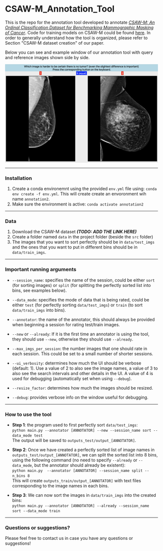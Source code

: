 # CSAW-M_Annotation_Tool
This is the repo for the annotation tool developed to annotate [_CSAW-M: An Ordinal Classification Dataset for Benchmarking Mammographic Masking of Cancer_](https://openreview.net/forum?id=nlJ1rV6G_Iq). Code for training models on CSAW-M could be found [here](https://github.com/yueliukth/CSAW-M). In order to generally understand how the tool is organized, please refer to Section "CSAW-M dataset creation" of our paper.

Below you can see and example window of our annotation tool with query and reference images shown side by side.
<p align="middle">
  <img src="figs/interface.png" />
</p>

---

### Installation
1. Create a conda environemnt using the provided `env.yml` file using: `conda env create -f env.yml`. This will create create an envoronment wih name `annotation2`.
2. Make sure the environment is active: `conda activate annotation2`

---

### Data
1. Download the CSAW-M dataset **_(TODO: ADD THE LINK HERE)_**
2. Create a folder named `data` in the project folder (beside the `src` folder)
3. The images that you want to sort perfectly should be in `data/test_imgs` and the ones that you want to put in different bins should be in `data/train_imgs`.

---

### Important running arguments
* `--session_name`: specifies the name of the session, could be either `sort` (for sorting images) or `split` (for splitting the perfectly sorted list into bins, see examples below).

* `--data_mode`: specifies the mode of data that is being rated, could be either `test` (for perfectly sorting `data/test_imgs`) or `train` (to sort `data/train_imgs` into bins).

* `--annotator`: the name of the annotator, this should always be provided when beginning a session for rating test/train images. 

* `--new` or `--already`: If it is the first time an annotator is using the tool, they should use `--new`, otherwise they should use `--already`.

* `--max_imgs_per_session`: the number images that one should rate in each session. This could be set to a small number of shorter sessions.

* `--ui_verbosity`: determines how much the UI should be verbose (default: 1). Use a value of 2 to also see the image names, a value of 3 to also see the search intervals and other details in the UI. A value of 4 is used for debugging (automatically set when using `--debug`).

* `--resize_factor`: determines how much the images should be resized.  

* `--debug`: provides verbose info on the window useful for debugging.

---

### How to use the tool
- **Step 1**: the program used to first perfectly sort `data/test_imgs`:  
`python main.py --annotator [ANNOTATOR] --new --session_name sort --data_mode test`  
The output will be saved to `outputs_test/output_[ANNOTATOR]`.

- **Step 2**: Once we have created a perfectly sorted list of image names in `outputs_test/output_[ANNOTATOR]`, we can split the sorted list into 8 bins, using the following command (no need to specify `--already` or `--data_mode`, but the annotator should already be existent):  
`python main.py  --annotator [ANNOTATOR] --session_name split --n_bins 8`  
This will create `outputs_train/output_[ANNOTATOR]` with text files corresponding to the image names in each bins.

- **Step 3**: We can now sort the images in `data/train_imgs` into the created bins:  
`python main.py --annotator [ANNOTATOR] --already --session_name sort --data_mode train`

---

### Questions or suggestions?
Please feel free to contact us in case you have any questions or suggestions!
